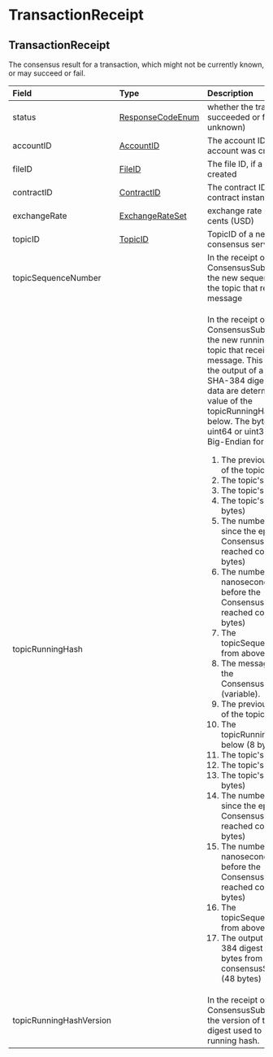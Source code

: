 # TransactionReceipt

## TransactionReceipt

The consensus result for a transaction, which might not be currently known, or may succeed or fail.

<table>
  <thead>
    <tr>
      <th style="text-align:left">Field</th>
      <th style="text-align:left">Type</th>
      <th style="text-align:left">Description</th>
    </tr>
  </thead>
  <tbody>
    <tr>
      <td style="text-align:left">status</td>
      <td style="text-align:left"><a href="responsecode.md#responsecodeenum">ResponseCodeEnum</a>
      </td>
      <td style="text-align:left">whether the transaction succeeded or failed (or is unknown)</td>
    </tr>
    <tr>
      <td style="text-align:left">accountID</td>
      <td style="text-align:left"><a href="../basic-types/accountid.md">AccountID</a>
      </td>
      <td style="text-align:left">The account ID, if a new account was created</td>
    </tr>
    <tr>
      <td style="text-align:left">fileID</td>
      <td style="text-align:left"><a href="../basic-types/fileid.md">FileID</a>
      </td>
      <td style="text-align:left">The file ID, if a new file was created</td>
    </tr>
    <tr>
      <td style="text-align:left">contractID</td>
      <td style="text-align:left"><a href="../basic-types/contractid.md">ContractID</a>
      </td>
      <td style="text-align:left">The contract ID, if a new smart contract instance was created</td>
    </tr>
    <tr>
      <td style="text-align:left">exchangeRate</td>
      <td style="text-align:left"><a href="exchangerate.md#exchangerateset">ExchangeRateSet</a>
      </td>
      <td style="text-align:left">exchange rate set of Hbar to cents (USD)</td>
    </tr>
    <tr>
      <td style="text-align:left">topicID</td>
      <td style="text-align:left"><a href="../basic-types/topicid.md">TopicID</a>
      </td>
      <td style="text-align:left">TopicID of a newly created consensus service topic</td>
    </tr>
    <tr>
      <td style="text-align:left">topicSequenceNumber</td>
      <td style="text-align:left"></td>
      <td style="text-align:left">In the receipt of a ConsensusSubmitMessage, the new sequence number of
        the topic that received the message</td>
    </tr>
    <tr>
      <td style="text-align:left">topicRunningHash</td>
      <td style="text-align:left"></td>
      <td style="text-align:left">
        <p></p>
        <p>In the receipt of a ConsensusSubmitMessage, the new running hash of the
          topic that received the message. This 48-byte field is the output of a
          particular SHA-384 digest whose input data are determined by the value
          of the topicRunningHashVersion below. The bytes of each uint64 or uint32
          are to be in Big-Endian format.</p>
        <ol>
          <li>The previous running hash of the topic (48 bytes)</li>
          <li>The topic&apos;s shard (8 bytes)</li>
          <li>The topic&apos;s realm (8 bytes)</li>
          <li>The topic&apos;s number (8 bytes)</li>
          <li>The number of seconds since the epoch before the ConsensusSubmitMessage
            reached consensus (8 bytes)</li>
          <li>The number of nanoseconds since 5. before the ConsensusSubmitMessage reached
            consensus (4 bytes)</li>
          <li>The topicSequenceNumber from above (8 bytes)</li>
          <li>The message bytes from the ConsensusSubmitMessage (variable).</li>
          <li>The previous running hash of the topic (48 bytes)</li>
          <li>The topicRunningHashVersion below (8 bytes)</li>
          <li>The topic&apos;s shard (8 bytes)</li>
          <li>The topic&apos;s realm (8 bytes)</li>
          <li>The topic&apos;s number (8 bytes)</li>
          <li>The number of seconds since the epoch before the ConsensusSubmitMessage
            reached consensus (8 bytes)</li>
          <li>The number of nanoseconds since 6. before the ConsensusSubmitMessage reached
            consensus (4 bytes)</li>
          <li>The topicSequenceNumber from above (8 bytes)</li>
          <li>The output of the SHA-384 digest of the message bytes from the consensusSubmitMessage
            (48 bytes)</li>
        </ol>
      </td>
    </tr>
    <tr>
      <td style="text-align:left">topicRunningHashVersion</td>
      <td style="text-align:left"></td>
      <td style="text-align:left">In the receipt of a ConsensusSubmitMessage, the version of the SHA-384
        digest used to update the running hash.</td>
    </tr>
  </tbody>
</table>

